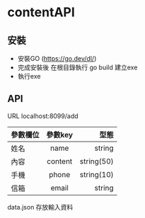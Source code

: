 # contentAPI


## 安裝

- 安裝GO (https://go.dev/dl/)
- 完成安裝後 在根目錄執行 go build 建立exe
- 執行exe 

## API

URL localhost:8099/add

| 參數欄位      |參數key        | 型態  |
| -------------|:-------------:| -----:|
| 姓名          | name         | string |
| 內容          | content      | string(50) |
| 手機          | phone        | string(10) |
| 信箱          | email        | string |

data.json 存放輸入資料 